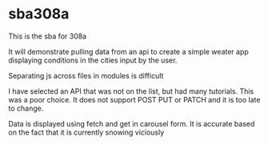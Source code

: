 # sba308a
This is the sba for 308a

It will demonstrate pulling data from an api to create a simple weater app displaying conditions in the cities input by the user.

Separating js across files in modules is difficult

I have selected an API that was not on the list, but had many tutorials. This was a poor choice. It does not support POST PUT or PATCH and it is too late to change.

Data is displayed using fetch and get in carousel form. It is accurate based on the fact that it is currently snowing viciously 
